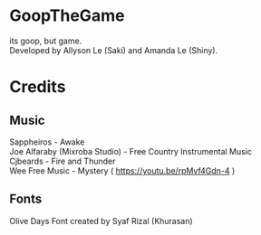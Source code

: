 # GoopTheGame
its goop, but game.\
Developed by Allyson Le (Saki) and Amanda Le (Shiny).

# Credits 
## Music
 Sappheiros - Awake \
 Joe Alfaraby (Mixroba Studio) - Free Country Instrumental Music \
 Cjbeards - Fire and Thunder \
 Wee Free Music - Mystery ( https://youtu.be/rpMvf4Gdn-4 )

## Fonts
Olive Days Font created by Syaf Rizal (Khurasan)

